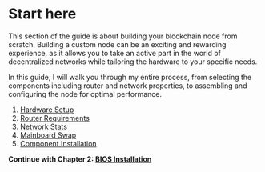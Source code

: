 # Start here

This section of the guide is about building your blockchain node from scratch. Building a custom node can be an exciting and rewarding experience, as it allows you to take an active part in the world of decentralized networks while tailoring the hardware to your specific needs.

In this guide, I will walk you through my entire process, from selecting the components including router and network properties, to assembling and configuring the node for optimal performance.

1. [Hardware Setup](/docs/mainnet/complete-node-guide/hardware-build/start-here)
2. [Router Requirements](/docs/mainnet/complete-node-guide/hardware-build/router-requirement)
3. [Network Stats](/docs/mainnet/complete-node-guide/hardware-build/network-stats)
4. [Mainboard Swap](/docs/mainnet/complete-node-guide/hardware-build/mainboard-swap)
5. [Component Installation](/docs/mainnet/complete-node-guide/hardware-build/component-install)

**Continue with Chapter 2: [BIOS Installation](/docs/mainnet/complete-node-guide/bios-installation/start-here)**
